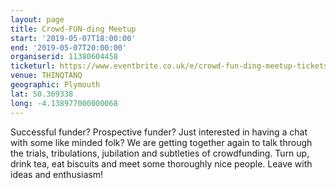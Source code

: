 ```yaml
---
layout: page
title: Crowd-FUN-ding Meetup
start: '2019-05-07T18:00:00'
end: '2019-05-07T20:00:00'
organiserid: 11380604458
ticketurl: https://www.eventbrite.co.uk/e/crowd-fun-ding-meetup-tickets-53395001888
venue: THINQTANQ
geographic: Plymouth
lat: 50.369338
long: -4.138977000000068
---
```

Successful funder? Prospective funder? Just interested in having a chat with some like minded folk? We are getting together again to talk through the trials, tribulations, jubilation and subtleties of crowdfunding.
Turn up, drink tea, eat biscuits and meet some thoroughly nice people. Leave with ideas and enthusiasm!
